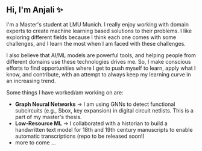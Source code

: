 ## Hi, I'm Anjali ✨

I'm a Master's student at LMU Munich. I really enjoy working with domain experts to create machine learning based solutions to their problems. I like exploring different fields because I think each one comes with some challenges, and I learn the most when I am faced with these challenges.

I also believe that AI/ML models are powerful tools, and helping people from different domains use these technologies drives me. So, I make conscious efforts to find opportunities where I get to push myself to learn, apply what I know, and contribute, with an attempt to always keep my learning curve in an increasing trend. 

Some things I have worked/am working on are:
- **Graph Neural Networks** -> I am using GNNs to detect functional subcircuits (e.g., Sbox, key expansion) in digital circuit netlists. This is a part of my master's thesis.
- **Low-Resource ML** -> I collaborated with a historian to build a handwritten text model for 18th and 19th century manuscripts to enable automatic transcriptions (repo to be released soon!)
- more to come ...
<!--
**anjalisarawgi/anjalisarawgi** is a ✨ _special_ ✨ repository because its `README.md` (this file) appears on your GitHub profile.

Here are some ideas to get you started:

- 🔭 I’m currently working on ...
- 🌱 I’m currently learning ...
- 👯 I’m looking to collaborate on ...
- 🤔 I’m looking for help with ...
- 💬 Ask me about ...
- 📫 How to reach me: ...
- 😄 Pronouns: ...
- ⚡ Fun fact: ...
-->
